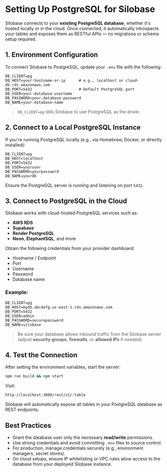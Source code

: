 # Setting Up PostgreSQL for Silobase

Silobase connects to your **existing PostgreSQL database**, whether it's hosted locally or in the cloud. Once connected, it automatically introspects your tables and exposes them as RESTful APIs — no migrations or schema setup required.


## 1. Environment Configuration

To connect Silobase to PostgreSQL, update your `.env` file with the following:

```env
DB_CLIENT=pg
DB_HOST=your-hostname-or-ip      # e.g., localhost or cloud-db.rds.amazonaws.com
DB_PORT=5432                     # Default PostgreSQL port
DB_USER=your-database-username
DB_PASSWORD=your-database-password
DB_NAME=your-database-name
````

> `DB_CLIENT=pg` tells Silobase to use PostgreSQL as the driver.


## 2. Connect to a Local PostgreSQL Instance

If you're running PostgreSQL locally (e.g., via Homebrew, Docker, or directly installed):

```env
DB_CLIENT=pg
DB_HOST=localhost
DB_PORT=5432
DB_USER=youruser
DB_PASSWORD=yourpassword
DB_NAME=yourdb
```

Ensure the PostgreSQL server is running and listening on port `5432`.


## 3. Connect to PostgreSQL in the Cloud

Silobase works with cloud-hosted PostgreSQL services such as:

* **AWS RDS**
* **Supabase**
* **Render PostgreSQL**
* **Neon**, **ElephantSQL**, and more

Obtain the following credentials from your provider dashboard:

* Hostname / Endpoint
* Port
* Username
* Password
* Database name

### Example:

```env
DB_CLIENT=pg
DB_HOST=mydb.abcdefg.us-east-1.rds.amazonaws.com
DB_PORT=5432
DB_USER=admin
DB_PASSWORD=securepassword
DB_NAME=silobase
```

> Be sure your database allows inbound traffic from the Silobase server (adjust **security groups**, **firewalls**, or **allowed IPs** if needed).


## 4. Test the Connection

After setting the environment variables, start the server:

```bash
npm run build && npm start
```

Visit:

```
http://localhost:3000/rest/v1/:table
```

Silobase will automatically expose all tables in your PostgreSQL database as REST endpoints.


## Best Practices

* Grant the database user only the necessary **read/write** permissions.
* Use strong credentials and avoid committing `.env` files to source control.
* For production, manage credentials securely (e.g., environment managers, secret stores).
* On cloud setups, ensure IP whitelisting or VPC rules allow access to the database from your deployed Silobase instance.

